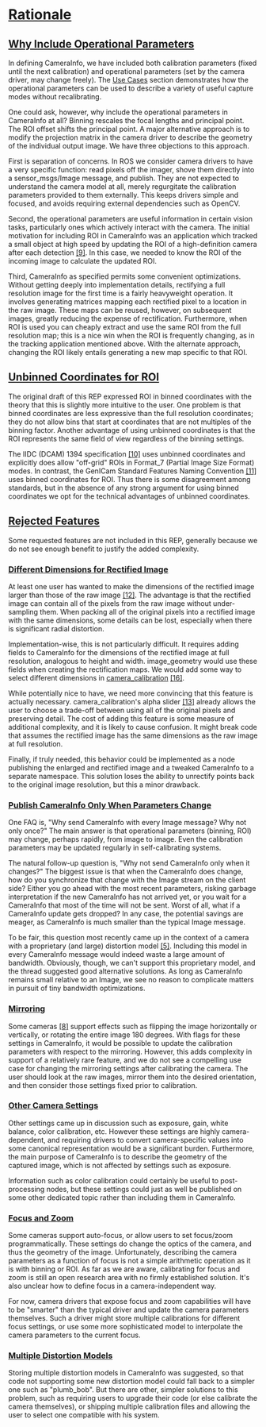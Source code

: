 # [Rationale](https://ros.org/reps/rep-0104.html#id48)

## [Why Include Operational Parameters](https://ros.org/reps/rep-0104.html#id49)

In defining CameraInfo, we have included both calibration parameters (fixed until the next calibration) and operational parameters (set by the camera driver, may change freely). The [Use Cases](https://ros.org/reps/rep-0104.html#use-cases) section demonstrates how the operational parameters can be used to describe a variety of useful capture modes without recalibrating.

One could ask, however, why include the operational parameters in CameraInfo at all? Binning rescales the focal lengths and principal point. The ROI offset shifts the principal point. A major alternative approach is to modify the projection matrix in the camera driver to describe the geometry of the individual output image. We have three objections to this approach.

First is separation of concerns. In ROS we consider camera drivers to have a very specific function: read pixels off the imager, shove them directly into a sensor_msgs/Image message, and publish. They are not expected to understand the camera model at all, merely regurgitate the calibration parameters provided to them externally. This keeps drivers simple and focused, and avoids requiring external dependencies such as OpenCV.

Second, the operational parameters are useful information in certain vision tasks, particularly ones which actively interact with the camera. The initial motivation for including ROI in CameraInfo was an application which tracked a small object at high speed by updating the ROI of a high-definition camera after each detection [[9]](https://ros.org/reps/rep-0104.html#milestone2). In this case, we needed to know the ROI of the incoming image to calculate the updated ROI.

Third, CameraInfo as specified permits some convenient optimizations. Without getting deeply into implementation details, rectifying a full resolution image for the first time is a fairly heavyweight operation. It involves generating matrices mapping each rectified pixel to a location in the raw image. These maps can be reused, however, on subsequent images, greatly reducing the expense of rectification. Furthermore, when ROI is used you can cheaply extract and use the same ROI from the full resolution map; this is a nice win when the ROI is frequently changing, as in the tracking application mentioned above. With the alternate approach, changing the ROI likely entails generating a new map specific to that ROI.

## [Unbinned Coordinates for ROI](https://ros.org/reps/rep-0104.html#id50)

The original draft of this REP expressed ROI in binned coordinates with the theory that this is slightly more intuitive to the user. One problem is that binned coordinates are less expressive than the full resolution coordinates; they do not allow bins that start at coordinates that are not multiples of the binning factor. Another advantage of using unbinned coordinates is that the ROI represents the same field of view regardless of the binning settings.

The IIDC (DCAM) 1394 specification [[10]](https://ros.org/reps/rep-0104.html#iidc1394) uses unbinned coordinates and explicitly does allow "off-grid" ROIs in Format_7 (Partial Image Size Format) modes. In contrast, the GenICam Standard Features Naming Convention [[11]](https://ros.org/reps/rep-0104.html#genicam) uses binned coordinates for ROI. Thus there is some disagreement among standards, but in the absence of any strong argument for using binned coordinates we opt for the technical advantages of unbinned coordinates.

## [Rejected Features](https://ros.org/reps/rep-0104.html#id51)

Some requested features are not included in this REP, generally because we do not see enough benefit to justify the added complexity.

### [Different Dimensions for Rectified Image](https://ros.org/reps/rep-0104.html#id52)

At least one user has wanted to make the dimensions of the rectified image larger than those of the raw image [[12]](https://ros.org/reps/rep-0104.html#resize). The advantage is that the rectified image can contain all of the pixels from the raw image without under-sampling them. When packing all of the original pixels into a rectified image with the same dimensions, some details can be lost, especially when there is significant radial distortion.

Implementation-wise, this is not particularly difficult. It requires adding fields to CameraInfo for the dimensions of the rectified image at full resolution, analogous to height and width. image_geometry would use these fields when creating the rectification maps. We would add some way to select different dimensions in [camera_calibration](http://www.ros.org/wiki/camera_calibration) [[16]](https://ros.org/reps/rep-0104.html#id25).

While potentially nice to have, we need more convincing that this feature is actually necessary. camera_calibration's alpha slider [[13]](https://ros.org/reps/rep-0104.html#calibtut) already allows the user to choose a trade-off between using all of the original pixels and preserving detail. The cost of adding this feature is some measure of additional complexity, and it is likely to cause confusion. It might break code that assumes the rectified image has the same dimensions as the raw image at full resolution.

Finally, if truly needed, this behavior could be implemented as a node publishing the enlarged and rectified image and a tweaked CameraInfo to a separate namespace. This solution loses the ability to unrectify points back to the original image resolution, but this a minor drawback.

### [Publish CameraInfo Only When Parameters Change](https://ros.org/reps/rep-0104.html#id53)

One FAQ is, "Why send CameraInfo with every Image message? Why not only once?" The main answer is that operational parameters (binning, ROI) may change, perhaps rapidly, from image to image. Even the calibration parameters may be updated regularly in self-calibrating systems.

The natural follow-up question is, "Why not send CameraInfo only when it changes?" The biggest issue is that when the CameraInfo does change, how do you synchronize that change with the Image stream on the client side? Either you go ahead with the most recent parameters, risking garbage interpretation if the new CameraInfo has not arrived yet, or you wait for a CameraInfo that most of the time will not be sent. Worst of all, what if a CameraInfo update gets dropped? In any case, the potential savings are meager, as CameraInfo is much smaller than the typical Image message.

To be fair, this question most recently came up in the context of a camera with a proprietary (and large) distortion model [[5]](https://ros.org/reps/rep-0104.html#bumblebee). Including this model in every CameraInfo message would indeed waste a large amount of bandwidth. Obviously, though, we can't support this proprietary model, and the thread suggested good alternative solutions. As long as CameraInfo remains small relative to an Image, we see no reason to complicate matters in pursuit of tiny bandwidth optimizations.

### [Mirroring](https://ros.org/reps/rep-0104.html#id54)

Some cameras [[8]](https://ros.org/reps/rep-0104.html#wge100) support effects such as flipping the image horizontally or vertically, or rotating the entire image 180 degrees. With flags for these settings in CameraInfo, it would be possible to update the calibration parameters with respect to the mirroring. However, this adds complexity in support of a relatively rare feature, and we do not see a compelling use case for changing the mirroring settings after calibrating the camera. The user should look at the raw images, mirror them into the desired orientation, and then consider those settings fixed prior to calibration.

### [Other Camera Settings](https://ros.org/reps/rep-0104.html#id55)

Other settings came up in discussion such as exposure, gain, white balance, color calibration, etc. However these settings are highly camera-dependent, and requiring drivers to convert camera-specific values into some canonical representation would be a significant burden. Furthermore, the main purpose of CameraInfo is to describe the geometry of the captured image, which is not affected by settings such as exposure.

Information such as color calibration could certainly be useful to post-processing nodes, but these settings could just as well be published on some other dedicated topic rather than including them in CameraInfo.

### [Focus and Zoom](https://ros.org/reps/rep-0104.html#id56)

Some cameras support auto-focus, or allow users to set focus/zoom programmatically. These settings do change the optics of the camera, and thus the geometry of the image. Unfortunately, describing the camera parameters as a function of focus is not a simple arithmetic operation as it is with binning or ROI. As far as we are aware, calibrating for focus and zoom is still an open research area with no firmly established solution. It's also unclear how to define focus in a camera-independent way.

For now, camera drivers that expose focus and zoom capabilities will have to be "smarter" than the typical driver and update the camera parameters themselves. Such a driver might store multiple calibrations for different focus settings, or use some more sophisticated model to interpolate the camera parameters to the current focus.

### [Multiple Distortion Models](https://ros.org/reps/rep-0104.html#id57)

Storing multiple distortion models in CameraInfo was suggested, so that code not supporting some new distortion model could fall back to a simpler one such as "plumb_bob". But there are other, simpler solutions to this problem, such as requiring users to upgrade their code (or else calibrate the camera themselves), or shipping multiple calibration files and allowing the user to select one compatible with his system.
